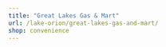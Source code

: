 ```yaml
---
title: "Great Lakes Gas & Mart"
url: /lake-orion/great-lakes-gas-and-mart/
shop: convenience
---
```

